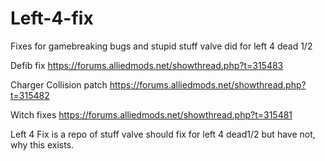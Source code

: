 # Left-4-fix

Fixes for gamebreaking bugs and stupid stuff valve did for left 4 dead 1/2

Defib fix
https://forums.alliedmods.net/showthread.php?t=315483

Charger Collision patch
https://forums.alliedmods.net/showthread.php?t=315482

Witch fixes
https://forums.alliedmods.net/showthread.php?t=315481






Left 4 Fix is a repo of stuff valve should fix for left 4 dead1/2 but have not, why this exists.
